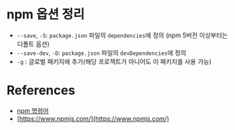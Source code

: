 # npm 옵션 정리
- `--save`, `-S`: `package.json` 파일의 `dependencies`에 정의 (npm 5버전 이상부터는 디폴트 옵션)
- `--save-dev`, `-D`: `package.json` 파일의 `devDependencies`에 정의
- `-g` : 글로벌 패키지에 추가(해당 프로젝트가 아니어도 이 패키지를 사용 가능)

# References
- [npm 명령어](https://www.zerocho.com/category/NodeJS/post/58285e4840a6d700184ebd87)
- [https://www.npmjs.com/](https://www.npmjs.com/)